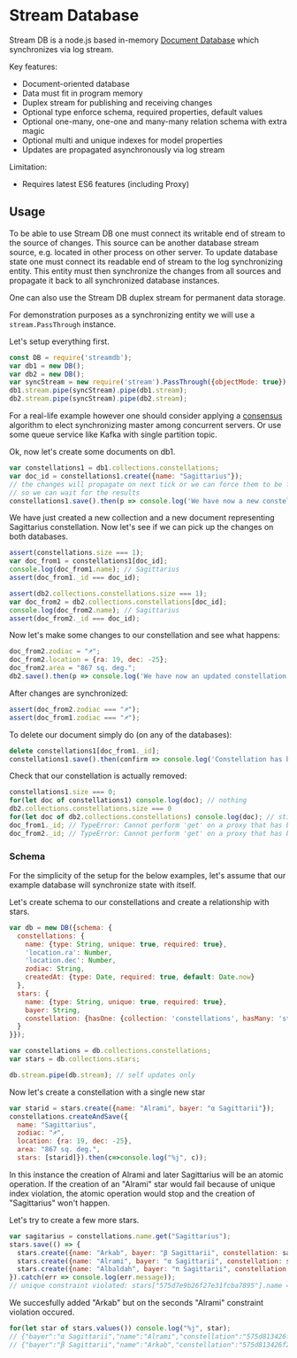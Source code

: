 Stream Database
===============

Stream DB is a node.js based in-memory [Document Database](https://en.wikipedia.org/wiki/Document-oriented_database) which synchronizes via log stream.

Key features:

- Document-oriented database
- Data must fit in program memory
- Duplex stream for publishing and receiving changes
- Optional type enforce schema, required properties, default values
- Optional one-many, one-one and many-many relation schema with extra magic
- Optional multi and unique indexes for model properties
- Updates are propagated asynchronously via log stream

Limitation:

- Requires latest ES6 features (including Proxy)


Usage
-----

To be able to use Stream DB one must connect its writable end of stream to the source of changes. This source can be another database stream source, e.g. located in other process on other server. To update database state one must connect its readable end of stream to the log synchronizing entity. This entity must then synchronize the changes from all sources and propagate it back to all synchronized database instances.

One can also use the Stream DB duplex stream for permanent data storage.

For demonstration purposes as a synchronizing entity we will use a `stream.PassThrough` instance.

Let's setup everything first.

```js
const DB = require('streamdb');
var db1 = new DB();
var db2 = new DB();
var syncStream = new require('stream').PassThrough({objectMode: true});
db1.stream.pipe(syncStream).pipe(db1.stream);
db2.stream.pipe(syncStream).pipe(db2.stream);
```

For a real-life example however one should consider applying a [consensus](https://en.wikipedia.org/wiki/Consensus_(computer_science)) algorithm to elect synchronizing master among concurrent servers. Or use some queue service like Kafka with single partition topic.

Ok, now let's create some documents on db1.

```js
var constellations1 = db1.collections.constellations;
var doc_id = constellations1.create({name: "Sagittarius"});
// the changes will propagate on next tick or we can force them to be flushed immediately
// so we can wait for the results
constellations1.save().then(p => console.log('We have now a new constellation: "%s"', p.name));
```

We have just created a new collection and a new document representing Sagittarius constellation.
Now let's see if we can pick up the changes on both databases.

```js
assert(constellations.size === 1);
var doc_from1 = constellations1[doc_id];
console.log(doc_from1.name); // Sagittarius
assert(doc_from1._id === doc_id);

assert(db2.collections.constellations.size === 1);
var doc_from2 = db2.collections.constellations[doc_id];
console.log(doc_from2.name); // Sagittarius
assert(doc_from2._id === doc_id);
```

Now let's make some changes to our constellation and see what happens:

```js
doc_from2.zodiac = "♐";
doc_from2.location = {ra: 19, dec: -25};
doc_from2.area = "867 sq. deg.";
db2.save().then(p => console.log('We have now an updated constellation: %j', p));
```

After changes are synchronized:

```js
assert(doc_from2.zodiac === "♐");
assert(doc_from1.zodiac === "♐");
```

To delete our document simply do (on any of the databases):

```js
delete constellations1[doc_from1._id];
constellations1.save().then(confirm => console.log('Constellation has been deleted: %s', confirm));
```

Check that our constellation is actually removed:

```js
constellations1.size === 0;
for(let doc of constellations1) console.log(doc); // nothing
db2.collections.constellations.size === 0
for(let doc of db2.collections.constellations) console.log(doc); // still nothing
doc_from1._id; // TypeError: Cannot perform 'get' on a proxy that has been revoked
doc_from2._id; // TypeError: Cannot perform 'get' on a proxy that has been revoked
```

### Schema

For the simplicity of the setup for the below examples, let's assume that our example database will synchronize state with itself.

Let's create schema to our constellations and create a relationship with stars.

```js
var db = new DB({schema: {
  constellations: {
    name: {type: String, unique: true, required: true},
    'location.ra': Number,
    'location.dec': Number,
    zodiac: String,
    createdAt: {type: Date, required: true, default: Date.now}
  },
  stars: {
    name: {type: String, unique: true, required: true},
    bayer: String,
    constellation: {hasOne: {collection: 'constellations', hasMany: 'stars'}}
  }
}});

var constellations = db.collections.constellations;
var stars = db.collections.stars;

db.stream.pipe(db.stream); // self updates only
```

Now let's create a constellation with a single new star

```js
var starid = stars.create({name: "Alrami", bayer: "α Sagittarii"});
constellations.createAndSave({
  name: "Sagittarius",
  zodiac: "♐",
  location: {ra: 19, dec: -25},
  area: "867 sq. deg.",
  stars: [starid]}).then(c=>console.log("%j", c));
```

In this instance the creation of Alrami and later Sagittarius will be an atomic operation.
If the creation of an "Alrami" star would fail because of unique index violation, the atomic operation would stop and the creation of "Sagittarius" won't happen.

Let's try to create a few more stars.

```js
var sagitarius = constellations.name.get("Sagittarius");
stars.save(() => {
  stars.create({name: "Arkab", bayer: "β Sagittarii", constellation: sagitarius});
  stars.create({name: "Alrami", bayer: "α Sagittarii", constellation: sagitarius});
  stars.create({name: "Albaldah", bayer: "π Sagittarii", constellation: sagitarius});
}).catch(err => console.log(err.message));
// unique constraint violated: stars["575d7e9b26f27e31fcba7895"].name = Alrami
```

We succesfully added "Arkab" but on the seconds "Alrami" constraint violation occured.

```js
for(let star of stars.values()) console.log("%j", star);
// {"bayer":"α Sagittarii","name":"Alrami","constellation":"575d813426f27e1bf035c45b"}
// {"bayer":"β Sagittarii","name":"Arkab","constellation":"575d813426f27e1bf035c45b"}
```
